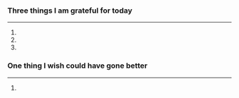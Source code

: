### Three things I am grateful for today
--- 
1.
2.
3.
### One thing I wish could have gone better
--- 
1.
